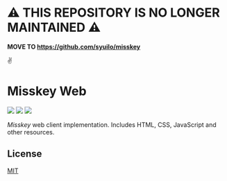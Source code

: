 :warning: THIS REPOSITORY IS NO LONGER MAINTAINED :warning:
===========================================================

**MOVE TO https://github.com/syuilo/misskey**

:v:

Misskey Web
===========

[![][travis-badge]][travis-link]
[![][dependencies-badge]][dependencies-link]
[![][mit-badge]][mit]

*Misskey* web client implementation.
Includes HTML, CSS, JavaScript and other resources.

License
-------
[MIT](LICENSE)

[mit]:                http://opensource.org/licenses/MIT
[mit-badge]:          https://img.shields.io/badge/license-MIT-444444.svg?style=flat-square
[travis-link]:        https://travis-ci.org/syuilo/misskey-web
[travis-badge]:       http://img.shields.io/travis/syuilo/misskey-web.svg?style=flat-square
[dependencies-link]:  https://gemnasium.com/syuilo/misskey-web
[dependencies-badge]: https://img.shields.io/gemnasium/syuilo/misskey-web.svg?style=flat-square
